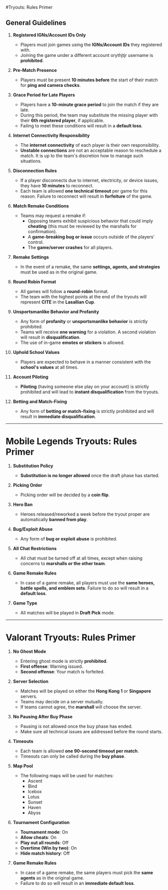 #Tryouts: Rules Primer

## General Guidelines

1. **Registered IGNs/Account IDs Only**
   - Players must join games using the **IGNs/Account IDs** they registered with.
   - Joining the game under a different account orythjtjr username is **prohibited**.

2. **Pre-Match Presence**
   - Players must be present **10 minutes before** the start of their match for **ping and camera checks**.

3. **Grace Period for Late Players**
   - Players have a **10-minute grace period** to join the match if they are late.
   - During this period, the team may substitute the missing player with their **6th registered player**, if applicable.
   - Failing to meet these conditions will result in a **default loss**.

4. **Internet Connectivity Responsibility**
   - The **internet connectivity** of each player is their own responsibility.
   - **Unstable connections** are not an acceptable reason to reschedule a match. It is up to the team's discretion how to manage such situations.

5. **Disconnection Rules**
   - If a player disconnects due to internet, electricity, or device issues, they have **10 minutes** to reconnect.
   - Each team is allowed **one technical timeout** per game for this reason. Failure to reconnect will result in **forfeiture** of the game.

6. **Match Remake Conditions**
   - Teams may request a remake if:
     - Opposing teams exhibit suspicious behavior that could imply **cheating** (this must be reviewed by the marshalls for confirmation).
     - A **game-breaking bug or issue** occurs outside of the players' control.
     - The **game/server crashes** for all players.

7. **Remake Settings**
   - In the event of a remake, the same **settings, agents, and strategies** must be used as in the original game.

8. **Round Robin Format**
   - All games will follow a **round-robin** format.
   - The team with the highest points at the end of the tryouts will represent **CITE** in the **Lasallian Cup**.

9. **Unsportsmanlike Behavior and Profanity**
   - Any form of **profanity** or **unsportsmanlike behavior** is strictly prohibited.
   - Teams will receive **one warning** for a violation. A second violation will result in **disqualification**.
   - The use of in-game **emotes or stickers** is allowed.

10. **Uphold School Values**
    - Players are expected to behave in a manner consistent with the **school's values** at all times.

11. **Account Piloting**
    - **Piloting** (having someone else play on your account) is strictly prohibited and will lead to **instant disqualification** from the tryouts.

12. **Betting and Match-Fixing**
    - Any form of **betting or match-fixing** is strictly prohibited and will result in **immediate disqualification**.

---

# Mobile Legends Tryouts: Rules Primer

1. **Substitution Policy**
   - **Substitution is no longer allowed** once the draft phase has started.

2. **Picking Order**
   - Picking order will be decided by a **coin flip**.

3. **Hero Ban**
   - Heroes released/reworked a week before the tryout proper are automatically **banned from play**.

4. **Bug/Exploit Abuse**
   - Any form of **bug or exploit abuse** is prohibited.

5. **All Chat Restrictions**
   - All chat must be turned off at all times, except when raising concerns to **marshalls or the other team**.

6. **Game Remake Rules**
   - In case of a game remake, all players must use the **same heroes, battle spells, and emblem sets**. Failure to do so will result in a **default loss**.

7. **Game Type**
   - All matches will be played in **Draft Pick** mode.

---

# Valorant Tryouts: Rules Primer

1. **No Ghost Mode**
   - Entering ghost mode is strictly **prohibited**.
   - **First offense**: Warning issued.
   - **Second offense**: Your match is forfeited.

2. **Server Selection**
   - Matches will be played on either the **Hong Kong 1** or **Singapore** servers.
   - Teams may decide on a server mutually.
   - If teams cannot agree, the **marshall** will choose the server.

3. **No Pausing After Buy Phase**
   - Pausing is not allowed once the buy phase has ended.
   - Make sure all technical issues are addressed before the round starts.

4. **Timeouts**
   - Each team is allowed **one 90-second timeout per match**.
   - Timeouts can only be called during the **buy phase**.

5. **Map Pool**
   - The following maps will be used for matches:
     - Ascent
     - Bind
     - Icebox
     - Lotus
     - Sunset
     - Haven
     - Abyss

6. **Tournament Configuration**
   - **Tournament mode**: On
   - **Allow cheats**: On
   - **Play out all rounds**: Off
   - **Overtime (Win by two)**: On
   - **Hide match history**: Off

7. **Game Remake Rules**
   - In case of a game remake, the same players must pick the **same agents** as in the original game.
   - Failure to do so will result in an **immediate default loss**.
